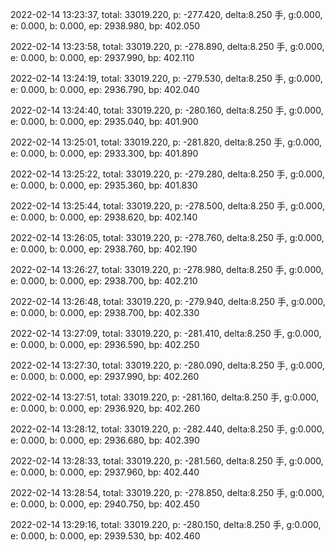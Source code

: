 2022-02-14 13:23:37, total: 33019.220, p: -277.420, delta:8.250 手, g:0.000, e: 0.000, b: 0.000, ep: 2938.980, bp: 402.050

2022-02-14 13:23:58, total: 33019.220, p: -278.890, delta:8.250 手, g:0.000, e: 0.000, b: 0.000, ep: 2937.990, bp: 402.110

2022-02-14 13:24:19, total: 33019.220, p: -279.530, delta:8.250 手, g:0.000, e: 0.000, b: 0.000, ep: 2936.790, bp: 402.040

2022-02-14 13:24:40, total: 33019.220, p: -280.160, delta:8.250 手, g:0.000, e: 0.000, b: 0.000, ep: 2935.040, bp: 401.900

2022-02-14 13:25:01, total: 33019.220, p: -281.820, delta:8.250 手, g:0.000, e: 0.000, b: 0.000, ep: 2933.300, bp: 401.890

2022-02-14 13:25:22, total: 33019.220, p: -279.280, delta:8.250 手, g:0.000, e: 0.000, b: 0.000, ep: 2935.360, bp: 401.830

2022-02-14 13:25:44, total: 33019.220, p: -278.500, delta:8.250 手, g:0.000, e: 0.000, b: 0.000, ep: 2938.620, bp: 402.140

2022-02-14 13:26:05, total: 33019.220, p: -278.760, delta:8.250 手, g:0.000, e: 0.000, b: 0.000, ep: 2938.760, bp: 402.190

2022-02-14 13:26:27, total: 33019.220, p: -278.980, delta:8.250 手, g:0.000, e: 0.000, b: 0.000, ep: 2938.700, bp: 402.210

2022-02-14 13:26:48, total: 33019.220, p: -279.940, delta:8.250 手, g:0.000, e: 0.000, b: 0.000, ep: 2938.700, bp: 402.330

2022-02-14 13:27:09, total: 33019.220, p: -281.410, delta:8.250 手, g:0.000, e: 0.000, b: 0.000, ep: 2936.590, bp: 402.250

2022-02-14 13:27:30, total: 33019.220, p: -280.090, delta:8.250 手, g:0.000, e: 0.000, b: 0.000, ep: 2937.990, bp: 402.260

2022-02-14 13:27:51, total: 33019.220, p: -281.160, delta:8.250 手, g:0.000, e: 0.000, b: 0.000, ep: 2936.920, bp: 402.260

2022-02-14 13:28:12, total: 33019.220, p: -282.440, delta:8.250 手, g:0.000, e: 0.000, b: 0.000, ep: 2936.680, bp: 402.390

2022-02-14 13:28:33, total: 33019.220, p: -281.560, delta:8.250 手, g:0.000, e: 0.000, b: 0.000, ep: 2937.960, bp: 402.440

2022-02-14 13:28:54, total: 33019.220, p: -278.850, delta:8.250 手, g:0.000, e: 0.000, b: 0.000, ep: 2940.750, bp: 402.450

2022-02-14 13:29:16, total: 33019.220, p: -280.150, delta:8.250 手, g:0.000, e: 0.000, b: 0.000, ep: 2939.530, bp: 402.460